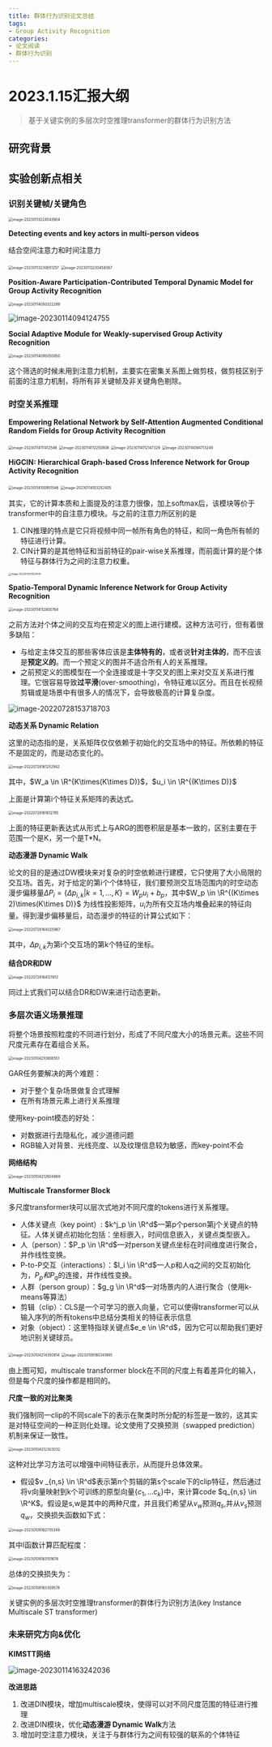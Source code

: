```yaml
---
title: 群体行为识别论文总结
tags: 
- Group Activity Recognition
categories:
- 论文阅读
- 群体行为识别
---
```


# 2023.1.15汇报大纲

> 基于关键实例的多层次时空推理transformer的群体行为识别方法

## 研究背景





## 实验创新点相关

### 识别关键帧/关键角色

<img src="https://raw.githubusercontent.com/coelien/image-hosting/master/img/202301132245122.png" alt="image-20230113224543904" style="zoom: 50%;" />

**Detecting events and key actors in multi-person videos**

结合空间注意力和时间注意力

<img src="https://raw.githubusercontent.com/coelien/image-hosting/master/img/202301132306283.png" alt="image-20230113230651257" style="zoom:50%;" />

<img src="https://raw.githubusercontent.com/coelien/image-hosting/master/img/202301132304782.png" alt="image-20230113230458367" style="zoom:50%;" />

**Position-Aware Participation-Contributed Temporal Dynamic Model for Group Activity Recognition**

<img src="https://raw.githubusercontent.com/coelien/image-hosting/master/img/202301140933320.png" alt="image-20230114093322289" style="zoom:50%;" />

![image-20230114094124755](https://raw.githubusercontent.com/coelien/image-hosting/master/img/202301140941878.png)

**Social Adaptive Module for Weakly-supervised Group Activity Recognition**

<img src="https://raw.githubusercontent.com/coelien/image-hosting/master/img/202301140950015.png" alt="image-20230114095050950" style="zoom:50%;" />

这个筛选的时候未用到注意力机制，主要实在密集关系图上做剪枝，做剪枝区别于前面的注意力机制，将所有非关键帧及非关键角色剔除。



### 时空关系推理

**Empowering Relational Network by Self-Attention Augmented Conditional Random Fields for Group Activity Recognition**

<img src="https://raw.githubusercontent.com/coelien/image-hosting/master/img/202301141114577.png" alt="image-20230114111412546" style="zoom:50%;" />

<img src="https://raw.githubusercontent.com/coelien/image-hosting/master/img/202301141122951.png" alt="image-20230114112250908" style="zoom:50%;" />

<img src="https://raw.githubusercontent.com/coelien/image-hosting/master/img/202301141121358.png" alt="image-20230114112147329" style="zoom:50%;" />

<img src="https://raw.githubusercontent.com/coelien/image-hosting/master/img/202301140947344.png" alt="image-20230114094713249" style="zoom:50%;" />

**HiGCIN: Hierarchical Graph-based Cross Inference Network for Group Activity Recognition**

<img src="https://raw.githubusercontent.com/coelien/image-hosting/master/img/202301141009592.png" alt="image-20230114100951546" style="zoom:50%;" />

<img src="https://raw.githubusercontent.com/coelien/image-hosting/master/img/202301141032433.png" alt="image-20230114103252405" style="zoom:50%;" />

其实，它的计算本质和上面提及的注意力很像，加上softmax后，该模块等价于transformer中的自注意力模块。与之前的注意力所区别的是

1. CIN推理的特点是它只将视频中同一帧所有角色的特征，和同一角色所有帧的特征进行计算。
2. CIN计算的是其他特征和当前特征的pair-wise关系推理，而前面计算的是个体特征与群体行为之间的注意力权重。

<img src="https://raw.githubusercontent.com/coelien/image-hosting/master/img/202301141105310.png" alt="image-20230114110529140" style="zoom: 33%;" />

**Spatio-Temporal Dynamic Inference Network for Group Activity Recognition**

<img src="https://raw.githubusercontent.com/coelien/image-hosting/master/img/202301141129825.png" alt="image-20230114112900764" style="zoom:50%;" />

之前方法对个体之间的交互均在预定义的图上进行建模。这种方法可行，但有着很多缺陷：

- 与给定主体交互的那些客体应该是**主体特有的**，或者说**针对主体的**，而不应该是**预定义的**。而一个预定义的图并不适合所有人的关系推理。
- 之前预定义的图模型在一个全连接或是十字交叉的图上来对交互关系进行推理。它很容易导致**过平滑**(over-smoothing)，令特征难以区分。而且在长视频剪辑或是场景中有很多人的情况下，会导致极高的计算复杂度。

![image-20220728153718703](https://raw.githubusercontent.com/coelien/image-hosting/master/img/202207281537853.png)

**动态关系 Dynamic Relation**

这里的动态指的是，关系矩阵仅仅依赖于初始化的交互场中的特征。所依赖的特征不是固定的，而是动态变化的。

<img src="https://raw.githubusercontent.com/coelien/image-hosting/master/img/202301141459159.png" alt="image-20220728161252942" style="zoom:50%;" />

其中，$W_a \in \R^{K\times(K\times D)}$，$u_i \in \R^{(K\times D)}$

上面是计算第i个特征关系矩阵的表达式。

<img src="https://raw.githubusercontent.com/coelien/image-hosting/master/img/202207281616810.png" alt="image-20220728161612785" style="zoom:50%;" />

上面的特征更新表达式从形式上与ARG的图卷积层是基本一致的，区别主要在于范围一个是K，另一个是T*N。

**动态漫游 Dynamic Walk**

论文的目的是通过DW模块来对复杂的时空依赖进行建模，它只使用了大小局限的交互场。首先，对于给定的第i个个体特征，我们要预测交互场范围内的时空动态漫步偏移量$\Delta P_i=\{\Delta p_{i,k}|k=1,...,K\}=W_pu_i+b_p$，其中$W_p \in \R^{(K\times 2)\times(K\times D)}$ 为线性投影矩阵，$u_i$为所有交互场内堆叠起来的特征向量。得到漫步偏移量后，动态漫步的特征的计算公式如下：

<img src="https://raw.githubusercontent.com/coelien/image-hosting/master/img/202207281640994.png" alt="image-20220728164025967" style="zoom:50%;" />

其中，$\Delta p_{i,k}$为第i个交互场的第k个特征的坐标。

**结合DR和DW**

<img src="https://raw.githubusercontent.com/coelien/image-hosting/master/img/202207281641934.png" alt="image-20220728164121912" style="zoom:50%;" />

同过上式我们可以结合DR和DW来进行动态更新。

### 多层次语义场景推理

将整个场景按照粒度的不同进行划分，形成了不同尺度大小的场景元素。这些不同尺度元素存在着组合关系。

<img src="https://raw.githubusercontent.com/coelien/image-hosting/master/img/202301042108663.png" alt="image-20230104210808551" style="zoom:50%;" />

GAR任务要解决的两个难题：

- 对于整个复杂场景做复合式理解
- 在所有场景元素上进行关系推理

使用key-point模态的好处：

- 对数据进行去隐私化，减少道德问题
- RGB输入对背景、光线亮度、以及纹理信息较为敏感，而key-point不会

**网络结构**

<img src="https://raw.githubusercontent.com/coelien/image-hosting/master/img/202301042126928.png" alt="image-20230104212604869" style="zoom:50%;" />

**Multiscale Transformer Block**

多尺度transformer块可以层次式地对不同尺度的tokens进行关系推理。

- 人体关键点（key point）: $k^j_p \in \R^d$—第p个person第j个关键点的特征。人体关键点初始化包括：坐标嵌入，时间信息嵌入，关键点类型嵌入。
- 人（person）：$P_p \in \R^d$—对person关键点坐标在时间维度进行聚合，并作线性变换。
- P-to-P交互（interactions）：$I_i \in \R^d$—人p和人q之间的交互初始化为，$P_p 和 P_q$的连接，并作线性变换。
- 人群（person group）：$g_g \in \R^d$—对场景内的人进行聚合（使用k-means等算法）
- 剪辑（clip）：CLS是一个可学习的嵌入向量，它可以使得transformer可以从输入序列的所有tokens中总结分类相关的特征表示信息
- 对象（object）：这里特指球关键点$e_e \in \R^d$，因为它可以帮助我们更好地识别关键球员。

<img src="https://raw.githubusercontent.com/coelien/image-hosting/master/img/202301042143880.png" alt="image-20230104214350814" style="zoom:50%;" />

<img src="https://raw.githubusercontent.com/coelien/image-hosting/master/img/202301091803030.png" alt="image-20230109180341985" style="zoom:50%;" />

由上图可知，multiscale transformer block在不同的尺度上有着差异化的输入，但是每个尺度的操作都是相同的。

**尺度一致的对比聚类**

我们强制同一clip的不同scale下的表示在聚类时所分配的标签是一致的，这其实是对特征空间的一种正则化处理。论文使用了交换预测（swapped prediction）机制来保证一致性。

<img src="https://raw.githubusercontent.com/coelien/image-hosting/master/img/202301042123170.png" alt="image-20230104212303032" style="zoom:50%;" />

这种对比学习方法可以增强中间特征表示，从而提升总体效果。

- 假设$v _{n,s} \in \R^d$表示第n个剪辑的第s个scale下的clip特征，然后通过将v向量映射到k个可训练的原型向量$\{c_1,...c_k\}$中，来计算code $q_{n,s} \in \R^K$。假设是s,w是其中的两种尺度，并且我们希望从$v_w$预测$q_s$,并从$v_s$预测$q_w$，交换损失函数如下式：

<img src="https://raw.githubusercontent.com/coelien/image-hosting/master/img/202301091827374.png" alt="image-20230109182735349" style="zoom:50%;" />

其中l函数计算匹配程度：

<img src="https://raw.githubusercontent.com/coelien/image-hosting/master/img/202301091831701.png" alt="image-20230109183101676" style="zoom:50%;" />

总体的交换损失为：

<img src="https://raw.githubusercontent.com/coelien/image-hosting/master/img/202301091833620.png" alt="image-20230109183309578" style="zoom:50%;" />

关键实例的多层次时空推理transformer的群体行为识别方法(key Instance Multiscale ST transformer)

### 未来研究方向&优化

**KIMSTT网络**

![image-20230114163242036](https://raw.githubusercontent.com/coelien/image-hosting/master/img/202301141632130.png)

**改进思路**

1. 改进DIN模块，增加multiscale模块，使得可以对不同尺度范围的特征进行推理
2. 改进DIN模块，优化**动态漫游 Dynamic Walk**方法
3. 增加时空注意力模块，关注于与群体行为之间有较强的联系的个体特征